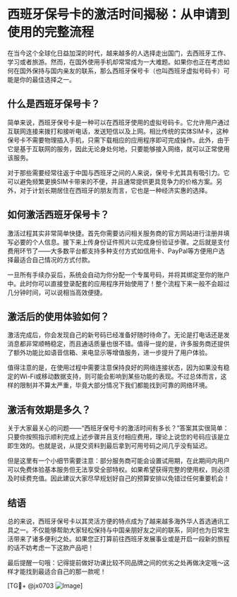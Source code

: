 # 西班牙保号卡的激活时间揭秘：从申请到使用的完整流程

在当今这个全球化日益加深的时代，越来越多的人选择走出国门，去西班牙工作、学习或者旅游。然而，在国外使用手机却常常成为一大难题。如果你也正在考虑如何在国外保持与国内亲友的联系，那么西班牙保号卡（也叫西班牙虚拟号码卡）可能是你的最佳选择之一。

## 什么是西班牙保号卡？

简单来说，西班牙保号卡是一种可以在西班牙使用的虚拟号码卡。它允许用户通过互联网连接来拨打和接听电话，发送短信以及上网。相比传统的实体SIM卡，这种保号卡不需要物理插入手机，只需下载相应的应用程序即可完成操作。此外，由于它是基于互联网的服务，因此无论身处何地，只要能够接入网络，就可以正常使用该服务。

对于那些需要经常往返于中国与西班牙之间的人来说，保号卡尤其具有吸引力。它可以避免频繁更换SIM卡带来的不便，并且通常提供更具竞争力的价格方案。另外，对于计划长期居住在西班牙的朋友而言，它也是一种经济实惠的选择。

## 如何激活西班牙保号卡？

激活过程其实非常简单快捷。首先你需要访问相关服务商的官方网站进行注册并填写必要的个人信息。接下来上传身份证件照片以完成身份验证步骤。之后就是支付费用环节了——大多数平台都支持多种支付方式如信用卡、PayPal等方便用户选择最适合自己情况的方式付款。

一旦所有手续办妥后，系统会自动为你分配一个专属号码，并将其绑定至你的账户中。此时你可以直接登录配套的应用程序开始使用了！整个流程下来一般不会超过几分钟时间，可以说相当高效便捷。

## 激活后的使用体验如何？

激活完成后，你会发现自己的新号码已经准备好随时待命了。无论是打电话还是发消息都非常顺畅稳定，而且通话质量也很不错。值得一提的是，许多服务商还提供了额外功能比如语音信箱、来电显示等增值服务，进一步提升了用户体验。

值得注意的是，在使用过程中需要注意保持良好的网络连接状态，因为如果没有稳定的Wi-Fi或移动数据支持，则可能会影响到某些功能的表现。不过总体而言，这样的限制并不算太严重，毕竟大部分情况下我们都能找到可靠的网络环境。

## 激活有效期是多久？

关于大家最关心的问题——“西班牙保号卡的激活时间有多长？”答案其实很简单：只要你按照指示顺利完成上述步骤并且支付相应费用，理论上说您的号码应该是立即生效的。也就是说，从提交资料到最后拿到可用号码之间几乎没有延迟。

但是这里有一个小细节需要注意：部分服务商可能会设置试用期，在此期间内用户可以免费体验基本服务但无法享受全部特权。如果希望获得完整的使用权，则必须及时续费充值。因此建议大家尽早规划好自己的预算安排以免错过任何重要机会！

## 结语

总的来说，西班牙保号卡以其灵活方便的特点成为了越来越多海外华人首选通讯工具之一。不仅能够帮助大家轻松保持与中国亲朋好友之间的联系，同时也为日常生活带来了诸多便利之处。如果您正打算前往西班牙发展事业或是开启一段新的旅程的话不妨考虑一下这款产品吧！

最后提醒一句哦：记得提前做好功课比较不同品牌之间的优劣之处再做决定哦～这样才能找到最适合自己的那一款呢！

[TG💪+ @jx0703 ![Image](https://github.com/user-attachments/assets/dbca1d08-cadb-493c-b0ec-ad6f7a83f270)]